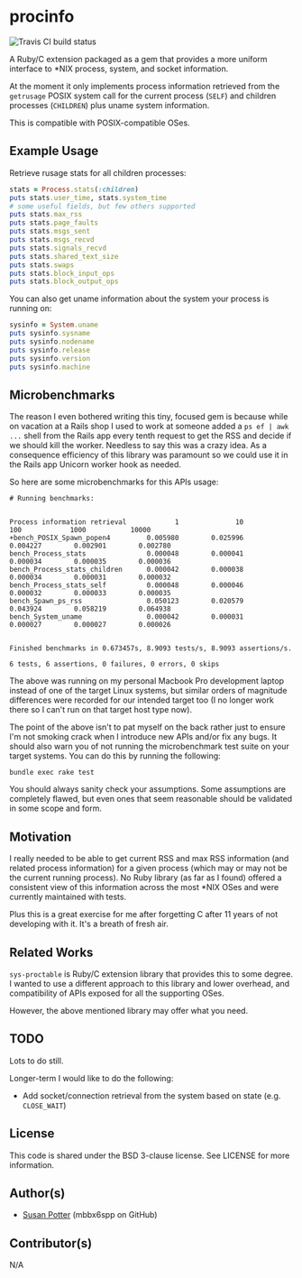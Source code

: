 # procinfo

![Travis CI build status](https://api.travis-ci.org/mbbx6spp/ruby-procinfo.png)

A Ruby/C extension packaged as a gem that provides a more uniform interface
to \*NIX process, system, and socket information.


At the moment it only implements process information retrieved from the
`getrusage` POSIX system call for the current process (`SELF`) and children
processes (`CHILDREN`) plus uname system information.

This is compatible with POSIX-compatible OSes.

## Example Usage

Retrieve rusage stats for all children processes:

```ruby
stats = Process.stats(:children)
puts stats.user_time, stats.system_time
# some useful fields, but few others supported
puts stats.max_rss
puts stats.page_faults
puts stats.msgs_sent
puts stats.msgs_recvd
puts stats.signals_recvd
puts stats.shared_text_size
puts stats.swaps
puts stats.block_input_ops
puts stats.block_output_ops
```

You can also get uname information about the system your process is running
on:

```ruby
sysinfo = System.uname
puts sysinfo.sysname
puts sysinfo.nodename
puts sysinfo.release
puts sysinfo.version
puts sysinfo.machine
```

## Microbenchmarks

The reason I even bothered writing this tiny, focused gem is because while on 
vacation at a Rails shop I used to work at someone added a `ps ef | awk ...`
shell from the Rails app every tenth request to get the RSS and decide if we
should kill the worker. Needless to say this was a crazy idea. As a consequence
efficiency of this library was paramount so we could use it in the Rails app
Unicorn worker hook as needed.

So here are some microbenchmarks for this APIs usage:

```
# Running benchmarks:


Process information retrieval            1              10             100            1000           10000
+bench_POSIX_Spawn_popen4         0.005980        0.025996        0.004227        0.002901        0.002780
bench_Process_stats               0.000048        0.000041        0.000034        0.000035        0.000036
bench_Process_stats_children      0.000042        0.000038        0.000034        0.000031        0.000032
bench_Process_stats_self          0.000048        0.000046        0.000032        0.000033        0.000035
bench_Spawn_ps_rss                0.050123        0.020579        0.043924        0.058219        0.064938
bench_System_uname                0.000042        0.000031        0.000027        0.000027        0.000026


Finished benchmarks in 0.673457s, 8.9093 tests/s, 8.9093 assertions/s.

6 tests, 6 assertions, 0 failures, 0 errors, 0 skips
```

The above was running on my personal Macbook Pro development laptop 
instead of one of the target Linux systems, but similar orders of magnitude 
differences were recorded for our intended target too (I no longer work 
there so I can't run on that target host type now).

The point of the above isn't to pat myself on the back rather just to ensure 
I'm not smoking crack when I introduce new APIs and/or fix any bugs. It 
should also warn you of not running the microbenchmark test suite on your 
target systems. You can do this by running the following:

    bundle exec rake test

You should always sanity check your assumptions. Some assumptions are completely 
flawed, but even ones that seem reasonable should be validated in some scope and 
form.

## Motivation

I really needed to be able to get current RSS and max RSS information (and
related process information) for a given process (which may or may not be
the current running process). No Ruby library (as far as I found) offered a
consistent view of this information across the most \*NIX OSes and were
currently maintained with tests.

Plus this is a great exercise for me after forgetting C after 11 years of
not developing with it. It's a breath of fresh air.

## Related Works

`sys-proctable` is Ruby/C extension library that provides this to some
degree. I wanted to use a different approach to this library and lower
overhead, and compatibility of APIs exposed for all the supporting OSes.

However, the above mentioned library may offer what you need.

## TODO

Lots to do still.

Longer-term I would like to do the following:

* Add socket/connection retrieval from the system based on state (e.g. `CLOSE_WAIT`)

## License

This code is shared under the BSD 3-clause license. See LICENSE for
more information.

## Author(s)

* [Susan Potter](http://susanpotter.net) <me at susanpotter do net> (mbbx6spp on GitHub)

## Contributor(s)

N/A
